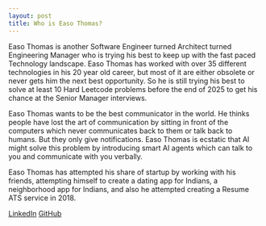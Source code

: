 ```yaml
---
layout: post
title: Who is Easo Thomas?
---
```

Easo Thomas is another Software Engineer turned Architect turned Engineering Manager who is trying his best to keep up with the fast paced Technology landscape. Easo Thomas has worked with over 35 different technologies in his 20 year old career, but most of it are either obsolete or never gets him the next best opportunity. So he is still trying his best to solve at least 10 Hard Leetcode problems before the end of 2025 to get his chance at the Senior Manager interviews.

Easo Thomas wants to be the best communicator in the world. He thinks people have lost the art of communication by sitting in front of the computers which never communicates back to them or talk back to humans. But they only give notifications. Easo Thomas is ecstatic that AI might solve this problem by introducing smart AI agents which can talk to you and communicate with you verbally.

Easo Thomas has attempted his share of startup by working with his friends, attempting himself to create a dating app for Indians, a neighborhood app for Indians, and also he attempted creating a Resume ATS service in 2018. 

[LinkedIn](https://www.linkedin.com/in/easo-thomas/)
[GitHub](https://github.com/thomas0sae/)
